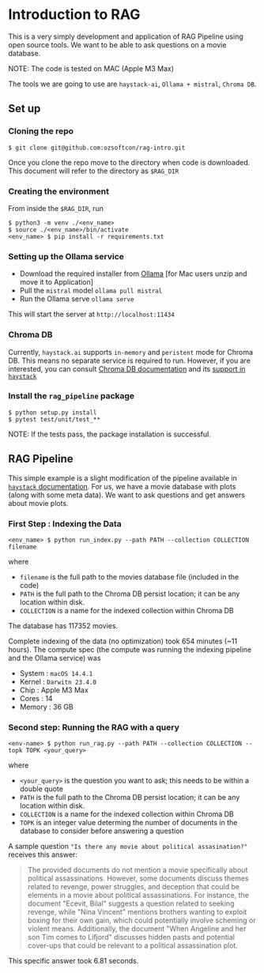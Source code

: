# Introduction to RAG

This is a very simply development and application of RAG Pipeline using open source tools. We want to be able to ask questions on a movie database.

NOTE: The code is tested on MAC (Apple M3 Max)

The tools we are going to use are `haystack-ai`, `Ollama + mistral`, `Chroma DB`.

## Set up

### Cloning the repo

```
$ git clone git@github.com:ozsoftcon/rag-intro.git
```

Once you clone the repo move to the directory when code is downloaded. This document will refer to the directory as `$RAG_DIR`

### Creating the environment

From inside the `$RAG_DIR`, run

```
$ python3 -m venv ./<env_name>
$ source ./<env_name>/bin/activate
<env_name> $ pip install -r requirements.txt
```

### Setting up the Ollama service

- Download the required installer from [Ollama](https://github.com/ollama/ollama) [for Mac users unzip and move it to Application]
- Pull the `mistral` model `ollama pull mistral`
- Run the Ollama serve `ollama serve`

This will start the server at `http://localhost:11434`

### Chroma DB

Currently, `haystack.ai` supports `in-memory` and `peristent` mode for Chroma DB. This means no separate service is required to run. However, if you are interested, you can consult [Chroma DB documentation](https://docs.trychroma.com/) and its [support in `haystack`](https://docs.haystack.deepset.ai/reference/integrations-chroma#chromadocumentstore)

### Install the `rag_pipeline` package

```
$ python setup.py install
$ pytest test/unit/test_**
```
NOTE: If the tests pass, the package installation is successful.

## RAG Pipeline

This simple example is a slight modification of the pipeline available in [`haystack` documentation](https://haystack.deepset.ai/overview/quick-start#installation). For us, we have a movie database with plots (along with some meta data). We want to ask questions and get answers about movie plots.

### First Step : Indexing the Data

```
<env_name> $ python run_index.py --path PATH --collection COLLECTION filename
```

where

- `filename` is the full path to the movies database file (included in the code)
- `PATH` is the full path to the Chroma DB persist location; it can be any location within disk.
- `COLLECTION` is a name for the indexed collection within Chroma DB

The database has 117352 movies.

Complete indexing of the data (no optimization) took 654 minutes (~11 hours). The compute spec (the compute was running the indexing pipeline and the Ollama service) was

- System : `macOS 14.4.1`
- Kernel : `Darwitn 23.4.0`
- Chip   : Apple M3 Max
- Cores  : 14
- Memory : 36 GB

### Second step: Running the RAG with a query

```
<env-name> $ python run_rag.py --path PATH --collection COLLECTION --topk TOPK <your_query>
```

where

- `<your_query>` is the question you want to ask; this needs to be within a double quote
- `PATH` is the full path to the Chroma DB persist location; it can be any location within disk.
- `COLLECTION` is a name for the indexed collection within Chroma DB
- `TOPK` is an integer value determing the number of documents in the database to consider before answering a question

A sample question `"Is there any movie about political assasination?"` receives this answer:


> The provided documents do not mention a movie specifically about political assassinations. However, some documents discuss themes related to revenge, power struggles, and deception that could be elements in a movie about political assassinations. For instance, the document "Ecevit, Bilal" suggests a question related to seeking revenge, while "Nina Vincent" mentions brothers wanting to exploit boxing for their own gain, which could potentially involve scheming or violent means. Additionally, the document "When Angeline and her son Tim comes to Lifjord" discusses hidden pasts and potential cover-ups that could be relevant to a political assassination plot.

This specific answer took 6.81 seconds.